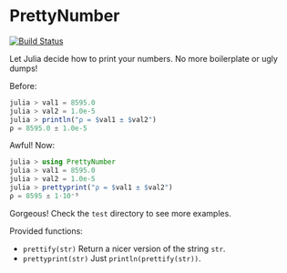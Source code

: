 # PrettyNumber

[![Build Status](https://travis-ci.org/RedPointyJackson/PrettyNumber.jl.svg?branch=master)](https://travis-ci.org/RedPointyJackson/PrettyNumber.jl)

Let Julia decide how to print your numbers. No
more boilerplate or ugly dumps!

Before:

```julia
julia > val1 = 8595.0
julia > val2 = 1.0e-5
julia > println("ρ = $val1 ± $val2")
ρ = 8595.0 ± 1.0e-5
```

Awful! Now:

```julia
julia > using PrettyNumber
julia > val1 = 8595.0
julia > val2 = 1.0e-5
julia > prettyprint("ρ = $val1 ± $val2")
ρ = 8595 ± 1⋅10⁻⁵
```

Gorgeous! Check the `test` directory to see more
examples.

Provided functions:
* `prettify(str)`
  Return a nicer version of the string `str`.
* `prettyprint(str)`
  Just `println(prettify(str))`.
